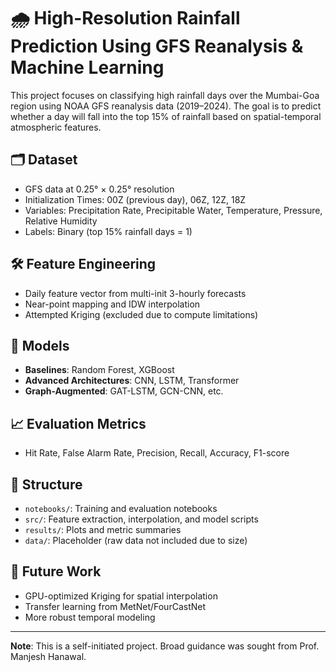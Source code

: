 # 🌧️ High-Resolution Rainfall Prediction Using GFS Reanalysis & Machine Learning

This project focuses on classifying high rainfall days over the Mumbai-Goa region using NOAA GFS reanalysis data (2019–2024). The goal is to predict whether a day will fall into the top 15% of rainfall based on spatial-temporal atmospheric features.

## 🗂️ Dataset
- GFS data at 0.25° × 0.25° resolution
- Initialization Times: 00Z (previous day), 06Z, 12Z, 18Z
- Variables: Precipitation Rate, Precipitable Water, Temperature, Pressure, Relative Humidity
- Labels: Binary (top 15% rainfall days = 1)

## 🛠️ Feature Engineering
- Daily feature vector from multi-init 3-hourly forecasts
- Near-point mapping and IDW interpolation
- Attempted Kriging (excluded due to compute limitations)

## 🤖 Models
- **Baselines**: Random Forest, XGBoost
- **Advanced Architectures**: CNN, LSTM, Transformer
- **Graph-Augmented**: GAT-LSTM, GCN-CNN, etc.

## 📈 Evaluation Metrics
- Hit Rate, False Alarm Rate, Precision, Recall, Accuracy, F1-score

## 📂 Structure
- `notebooks/`: Training and evaluation notebooks
- `src/`: Feature extraction, interpolation, and model scripts
- `results/`: Plots and metric summaries
- `data/`: Placeholder (raw data not included due to size)

## 🚧 Future Work
- GPU-optimized Kriging for spatial interpolation
- Transfer learning from MetNet/FourCastNet
- More robust temporal modeling

---

**Note**: This is a self-initiated project. Broad guidance was sought from Prof. Manjesh Hanawal.
